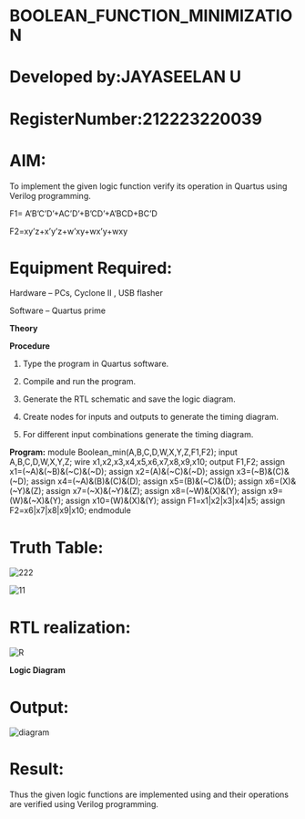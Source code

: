# BOOLEAN_FUNCTION_MINIMIZATION
# Developed by:JAYASEELAN U
# RegisterNumber:212223220039
# AIM:

To implement the given logic function verify its operation in Quartus using Verilog programming.

F1= A’B’C’D’+AC’D’+B’CD’+A’BCD+BC’D 

F2=xy’z+x’y’z+w’xy+wx’y+wxy

# Equipment Required:

Hardware – PCs, Cyclone II , USB flasher

Software – Quartus prime

**Theory**



**Procedure**

1.	Type the program in Quartus software.

2.	Compile and run the program.

3.	Generate the RTL schematic and save the logic diagram.

4.	Create nodes for inputs and outputs to generate the timing diagram.

5.	For different input combinations generate the timing diagram.


**Program:**
module Boolean_min(A,B,C,D,W,X,Y,Z,F1,F2);
input A,B,C,D,W,X,Y,Z;
wire x1,x2,x3,x4,x5,x6,x7,x8,x9,x10;
output F1,F2;
assign x1=(~A)&(~B)&(~C)&(~D);
assign x2=(A)&(~C)&(~D);
assign x3=(~B)&(C)&(~D);
assign x4=(~A)&(B)&(C)&(D);
assign x5=(B)&(~C)&(D);
assign x6=(X)&(~Y)&(Z);
assign x7=(~X)&(~Y)&(Z);
assign x8=(~W)&(X)&(Y);
assign x9=(W)&(~X)&(Y);
assign x10=(W)&(X)&(Y);
assign F1=x1|x2|x3|x4|x5;
assign F2=x6|x7|x8|x9|x10;
endmodule
# Truth Table:
![222](https://github.com/jayaseelan2006/BOOLEAN_FUNCTION_MINIMIZATION/assets/151389443/9d9891ce-3f23-4923-ab18-cbece04839a5)

![11](https://github.com/jayaseelan2006/BOOLEAN_FUNCTION_MINIMIZATION/assets/151389443/b5bd1369-6822-4cfc-8a33-3b98f766ccd5)



# RTL realization:
![R](https://github.com/jayaseelan2006/BOOLEAN_FUNCTION_MINIMIZATION/assets/151389443/4e4c70c5-b02e-486b-8490-73cc72e3c23d)


**Logic Diagram**
# Output:
![diagram](https://github.com/jayaseelan2006/BOOLEAN_FUNCTION_MINIMIZATION/assets/151389443/0bc3999d-98c1-42a6-99f4-8acd5c248fa7)




# Result:

Thus the given logic functions are implemented using and their operations are verified using Verilog programming.

